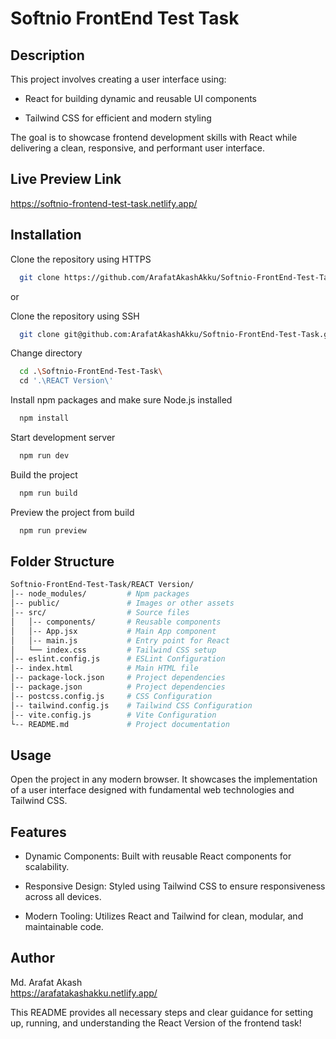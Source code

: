 
# Softnio FrontEnd Test Task

## Description

This project involves creating a user interface using:

* React for building dynamic and reusable UI components

* Tailwind CSS for efficient and modern styling  


The goal is to showcase frontend development skills with React while delivering a clean, responsive, and performant user interface.



## Live Preview Link 

https://softnio-frontend-test-task.netlify.app/


## Installation

Clone the repository using HTTPS

```bash
  git clone https://github.com/ArafatAkashAkku/Softnio-FrontEnd-Test-Task.git
```
or

Clone the repository using SSH

```bash
  git clone git@github.com:ArafatAkashAkku/Softnio-FrontEnd-Test-Task.git
  ```

Change directory

```bash
  cd .\Softnio-FrontEnd-Test-Task\
  cd '.\REACT Version\'
```

Install npm packages and make sure Node.js installed

```bash
  npm install
```

Start development server

```bash
  npm run dev
```

Build the project

```bash
  npm run build
```

Preview the project from build

```bash
  npm run preview
```

  
## Folder Structure

```bash
Softnio-FrontEnd-Test-Task/REACT Version/  
│-- node_modules/         # Npm packages
│-- public/               # Images or other assets
│-- src/                  # Source files
│   │-- components/       # Reusable components
│   │-- App.jsx           # Main App component
│   │-- main.js           # Entry point for React
│   └── index.css         # Tailwind CSS setup
│-- eslint.config.js      # ESLint Configuration
│-- index.html            # Main HTML file
│-- package-lock.json     # Project dependencies
│-- package.json          # Project dependencies
│-- postcss.config.js     # CSS Configuration
│-- tailwind.config.js    # Tailwind CSS Configuration
│-- vite.config.js        # Vite Configuration
└-- README.md             # Project documentation

```

## Usage

Open the project in any modern browser. It showcases the implementation of a user interface designed with fundamental web technologies and Tailwind CSS.

## Features

* Dynamic Components: Built with reusable React components for scalability.

* Responsive Design: Styled using Tailwind CSS to ensure responsiveness across all devices.

* Modern Tooling: Utilizes React and Tailwind for clean, modular, and maintainable code.  

## Author

Md. Arafat Akash  
https://arafatakashakku.netlify.app/  

This README provides all necessary steps and clear guidance for setting up, running, and understanding the React Version of the frontend task! 
